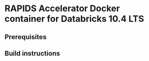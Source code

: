 # RAPIDS Accelerator Docker container for Databricks 10.4 LTS

## Prerequisites

## Build instructions

